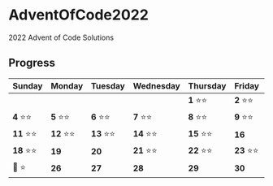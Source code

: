 # AdventOfCode2022

2022 Advent of Code Solutions

## Progress

Sunday | Monday | Tuesday | Wednesday | Thursday | Friday | Saturday
------- | -------| ------- | ------- | -------| -------| -------
   |   |   |  |  | **1** :star::star: | **2** :star::star: | **3** :star::star:  
 **4** :star::star: | **5** :star::star: | **6**  :star::star:  | **7** :star::star: | **8**  :star::star: | **9** :star::star: | **10** :star::star:
 **11** :star::star: | **12** :star::star: | **13** :star::star: | **14** :star::star: | **15** :star::star: | **16**  | **17** :star:
 **18** :star::star: | **19**  | **20**  | **21** :star::star: | **22** :star::star: | **23** :star::star: | **24** :star::star:
 :christmas_tree: :star: | **26** | **27** | **28** | **29** | **30** | **31** | 